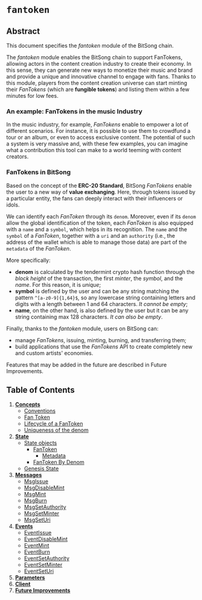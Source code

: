 # `fantoken`

## Abstract

This document specifies the _fantoken_ module of the BitSong chain.

The _fantoken_ module enables the BitSong chain to support FanTokens, allowing actors in the content creation industry to create their economy. In this sense, they can generate new ways to monetize their music and brand and provide a unique and innovative channel to engage with fans. Thanks to this module, players from the content creation universe can start minting their _FanTokens_ (which are **fungible tokens**) and listing them within a few minutes for low fees.

### An example: FanTokens in the music Industry

In the music industry, for example, _FanTokens_ enable to empower a lot of different scenarios. For instance, it is possible to use them to crowdfund a tour or an album, or even to access exclusive content. The potential of such a system is very massive and, with these few examples, you can imagine what a contribution this tool can make to a world teeming with content creators.

### FanTokens in BitSong

Based on the concept of the **ERC-20 Standard**, BitSong _FanTokens_ enable the user to a new way of **value exchanging**. Here, through tokens issued by a particular entity, the fans can deeply interact with their influencers or idols.

We can identify each _FanToken_ through its `denom`.
Moreover, even if its `denom` allow the global identification of the token, each _FanToken_ is also equipped with a `name` and a `symbol`, which helps in its recognition. The `name` and the `symbol` of a _FanToken_, together with a `uri` and an `authority` (i.e., the address of the wallet which is able to manage those data) are part of the `metadata` of the _FanToken_.

More specifically:

- **denom** is calculated by the tendermint crypto hash function through the *block height* of the transaction, the first *minter*, the *symbol*, and the *name*. For this reason, it is _unique_;
- **symbol** is defined by the user and can be any string matching the pattern `^[a-z0-9]{1,64}$`, so any lowercase string containing letters and digits with a length between 1 and 64 characters. _It cannot be empty_;
- **name**, on the other hand, is also defined by the user but it can be any string containing max 128 characters. _It can also be empty_.

Finally, thanks to the _fantoken_ module, users on BitSong can:

- manage _FanTokens_, issuing, minting, burning, and transferring them;
- build applications that use the _FanTokens_ API to create completely new and custom artists' economies.

Features that may be added in the future are described in Future Improvements.

## Table of Contents

1. **[Concepts](01_concepts.md)**
   - [Conventions](01_concepts.md#Conventions)
   - [Fan Token](01_concepts.md#Fan-token)
   - [Lifecycle of a FanToken](01_concepts.md#Lifecycle-of-a-fan-token)
   - [Uniqueness of the denom](01_concepts.md#Uniqueness-of-the-denom)
2. **[State](02_state.md)**
   - [State objects](02_state.md#state-objects)
      - [FanToken](02_state.md#fantoken)
         - [Metadata](02_state.md#metadata)
      - [FanToken By Denom](02_state.md#fantoken-by-denom)
   - [Genesis State](02_state.md#genesis-state)
     <!--
     State Transitions
     -->
     <!--
     Keeper
     -->
3. **[Messages](03_messages.md)**
   - [MsgIssue](03_messages.md#MsgIssue)
   - [MsgDisableMint](03_messages.md#MsgDisableMint)
   - [MsgMint](03_messages.md#MsgMint)
   - [MsgBurn](03_messages.md#MsgBurn)
   - [MsgSetAuthority](03_messages.md#MsgSetAuthority)
   - [MsgSetMinter](03_messages.md#MsgSetMinter)
   - [MsgSetUri](03_messages.md#MsgSetUri)
     <!--
     Begin-Block
     -->
     <!--
     End-Block
     -->
4. **[Events](04_events.md)**
   - [EventIssue](04_events.md#EventIssue)
   - [EventDisableMint](04_events.md#EventDisableMint)
   - [EventMint](04_events.md#EventMint)
   - [EventBurn](04_events.md#EventBurn)
   - [EventSetAuthority](04_events.md#EventSetAuthority)
   - [EventSetMinter](04_events.md#EventSetMinter)
   - [EventSetUri](04_events.md#EventSetUri)
5. **[Parameters](05_parameters.md)**
   <!--
   Test Cases
   -->
   <!--
   Benchmarks
   -->
6. **[Client](06_client.md)**
7. **[Future Improvements](07_future_improvements.md)**

